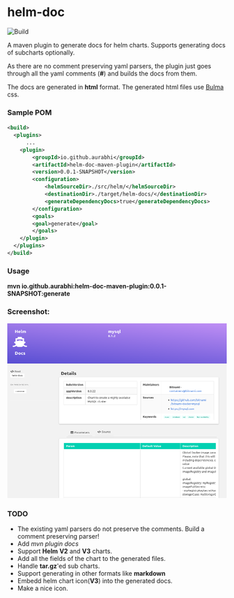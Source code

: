 # helm-doc

![Build](https://github.com/aurabhi/helm-doc/workflows/Maven%20CI/CD/badge.svg)

A maven plugin to generate docs for helm charts. Supports generating docs of subcharts optionally.

As there are no comment preserving yaml parsers, the plugin just goes through all the yaml comments (**#**) and builds the docs from them. 

The docs are generated in **html** format. The generated html files use [Bulma](https://bulma.io/) css.

### Sample POM 
```xml
<build>
  <plugins>
      ...
    <plugin>
        <groupId>io.github.aurabhi</groupId>
        <artifactId>helm-doc-maven-plugin</artifactId>
        <version>0.0.1-SNAPSHOT</version>
        <configuration>
            <helmSourceDir>./src/helm/</helmSourceDir>
            <destinationDir>./target/helm-docs/</destinationDir>
            <generateDependencyDocs>true</generateDependencyDocs>
        </configuration>
        <goals>
        <goal>generate</goal>
        </goals>
    </plugin>
  </plugins>
</build>
```

### Usage
**mvn io.github.aurabhi:helm-doc-maven-plugin:0.0.1-SNAPSHOT:generate**

### Screenshot: 
<img src="https://github.com/aurabhi/helm-doc/blob/main/Screenshot.png" width="600" height="400" alt="Screenshot">


### TODO
* The existing yaml parsers do not preserve the comments. Build a comment preserving parser!
* Add *mvn plugin docs*
* Support **Helm** **V2** and **V3** charts.
* Add all the fields of the chart to the generated files.
* Handle **tar.gz**'ed sub charts. 
* Support generating in other formats like **markdown**
* Embedd helm chart icon(**V3**) into the generated docs.
* Make a nice icon. 

